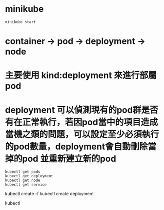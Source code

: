 # minikube
```
minikube start
```
# container -> pod -> deployment -> node
# 主要使用 kind:deployment 來進行部屬 pod 
# deployment 可以偵測現有的pod群是否有在正常執行，若因pod當中的項目造成當機之類的問題，可以設定至少必須執行的pod數量，deployment會自動刪除當掉的pod 並重新建立新的pod
```
kubectl get pods
kubectl get deployment
kubectl get node
kubectl get service
```

kubectl create -f
kubectl create deployment

kubectl 